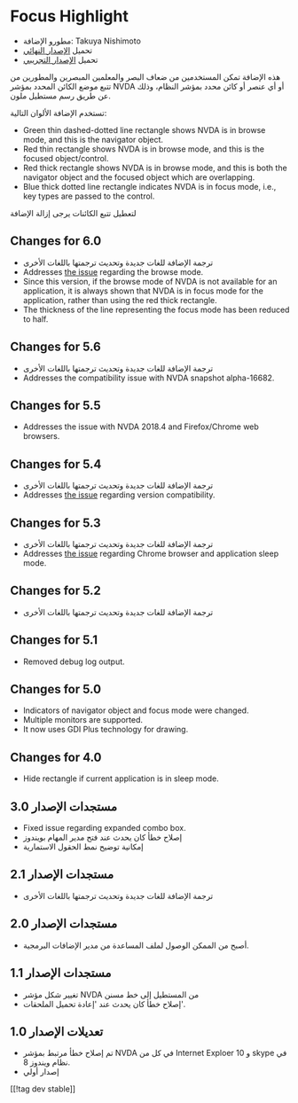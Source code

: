 # Focus Highlight #

* مطورو الإضافة: Takuya Nishimoto
* تحميل [الإصدار النهائي][2]
* تحميل [الإصدار التجريبي][1]

هذه الإضافة تمكن المستخدمين من ضعاف البصر والمعلمين المبصرين والمطورين من
تتبع موضع الكائن المحدد بمؤشر NVDA  أو أي عنصر  أو كائن محدد بمؤشر النظام،
وذلك عن طريق رسم مستطيل ملون. 

تستخدم الإضافة الألوان التالية:

* Green thin dashed-dotted line rectangle shows NVDA is in browse mode, and
  this is the navigator object.
* Red thin rectangle shows NVDA is in browse mode, and this is the focused
  object/control.
* Red thick rectangle shows NVDA is in browse mode, and this is both the
  navigator object and the focused object which are overlapping.
* Blue thick dotted line rectangle indicates NVDA is in focus mode, i.e.,
  key types are passed to the control.

لتعطيل تتبع الكائنات يرجى إزالة الإضافة

## Changes for 6.0 ##

* ترجمة الإضافة للغات جديدة وتحديث ترجمتها باللغات الأخرى
* Addresses [the issue](https://github.com/nvdajp/focusHighlight/issues/13)
  regarding the browse mode.
* Since this version, if the browse mode of NVDA is not available for an
  application, it is always shown that NVDA is in focus mode for the
  application, rather than using the red thick rectangle.
* The thickness of the line representing the focus mode has been reduced to
  half.

## Changes for 5.6 ##

* ترجمة الإضافة للغات جديدة وتحديث ترجمتها باللغات الأخرى
* Addresses the compatibility issue with NVDA snapshot alpha-16682.

## Changes for 5.5 ##

* Addresses the issue with NVDA 2018.4 and Firefox/Chrome web browsers.

## Changes for 5.4 ##

* ترجمة الإضافة للغات جديدة وتحديث ترجمتها باللغات الأخرى
* Addresses [the issue](https://github.com/nvdajp/focusHighlight/issues/11)
  regarding version compatibility.

## Changes for 5.3 ##

* ترجمة الإضافة للغات جديدة وتحديث ترجمتها باللغات الأخرى
* Addresses [the issue](https://github.com/nvdajp/focusHighlight/issues/10)
  regarding Chrome browser and application sleep mode.

## Changes for 5.2 ##

* ترجمة الإضافة للغات جديدة وتحديث ترجمتها باللغات الأخرى

## Changes for 5.1 ##

* Removed debug log output.

## Changes for 5.0 ##

* Indicators of navigator object and focus mode were changed.
* Multiple monitors are supported.
* It now uses GDI Plus technology for drawing.

## Changes for 4.0 ##

* Hide rectangle if current application is in sleep mode.

## مستجدات الإصدار 3.0 ##

* Fixed issue regarding expanded combo box.
* إصلاح خطأ كان يحدث عند فتح مدير المهام بويندوز
* إمكانية توضيح نمط الحقول الاستمارية

## مستجدات الإصدار 2.1 ##

* ترجمة الإضافة للغات جديدة وتحديث ترجمتها باللغات الأخرى

## مستجدات الإصدار 2.0 ##

* أصبح من الممكن الوصول لملف المساعدة من مدير الإضافات البرمجية.

## مستجدات الإصدار 1.1 ##

* تغيير شكل مؤشر NVDA من المستطيل إلى خط مسنن
* إصلاح خطأ كان يحدث عند 'إعادة تحميل الملحقات'.

## تعديلات الإصدار 1.0 ##

* تم إصلاح خطأ مرتبط بمؤشر NVDA في كل من Internet Exploer 10 و skype في نظام
  ويندوز 8.
* إصدار أولي

[[!tag dev stable]]

[1]: https://addons.nvda-project.org/files/get.php?file=fh-dev

[2]: https://addons.nvda-project.org/files/get.php?file=fh

